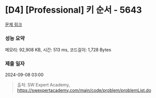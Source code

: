 # [D4] [Professional] 키 순서 - 5643 

[문제 링크](https://swexpertacademy.com/main/code/problem/problemDetail.do?contestProbId=AWXQsLWKd5cDFAUo) 

### 성능 요약

메모리: 92,908 KB, 시간: 513 ms, 코드길이: 1,728 Bytes

### 제출 일자

2024-09-08 03:00



> 출처: SW Expert Academy, https://swexpertacademy.com/main/code/problem/problemList.do